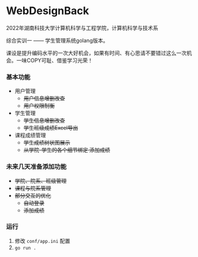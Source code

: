 # WebDesignBack

2022年湖南科技大学计算机科学与工程学院，计算机科学与技术系

综合实训一 —— 学生管理系统golang版本。

课设是提升编码水平的一次大好机会，如果有时间、有心思请不要错过这么一次机会。一味COPY可耻、借鉴学习光荣！

### 基本功能

- 用户管理
  - ~~用户信息增删改查~~ 
  - ~~用户权限制衡~~
- 学生管理
  - ~~学生信息增删改查~~
  - ~~学生班级成绩Excel导出~~
- 课程成绩管理
  - ~~学生成绩树状图展示~~
  - ~~从学院-学生的各个细节绑定 添加成绩~~



### 未来几天准备添加功能

- ~~学院、院系、班级管理~~
- ~~课程与院系管理~~
- ~~部分交互的优化~~
  - ~~自动登录~~
  - ~~添加成绩~~

### 运行
1. 修改 `conf/app.ini` 配置
2. `go run .`

